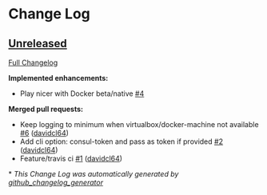 # Change Log

## [Unreleased](https://github.com/davidcl64/pmpy/tree/HEAD)

[Full Changelog](https://github.com/davidcl64/pmpy/compare/v0.4.5...HEAD)

**Implemented enhancements:**

- Play nicer with Docker beta/native [\#4](https://github.com/davidcl64/pmpy/issues/4)

**Merged pull requests:**

- Keep logging to minimum when virtualbox/docker-machine not available [\#6](https://github.com/davidcl64/pmpy/pull/6) ([davidcl64](https://github.com/davidcl64))
- Add cli option: consul-token and pass as token if provided [\#2](https://github.com/davidcl64/pmpy/pull/2) ([davidcl64](https://github.com/davidcl64))
- Feature/travis ci [\#1](https://github.com/davidcl64/pmpy/pull/1) ([davidcl64](https://github.com/davidcl64))



\* *This Change Log was automatically generated by [github_changelog_generator](https://github.com/skywinder/Github-Changelog-Generator)*